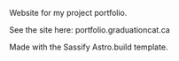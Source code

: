Website for my project portfolio.

See the site here: portfolio.graduationcat.ca

Made with the Sassify Astro.build template.
